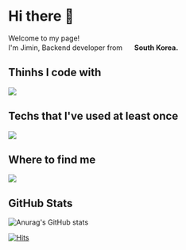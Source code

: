 # Hi there 👋
<p>Welcome to my page!  <br> I'm Jimin, Backend developer from <img src="https://cdn-icons-png.flaticon.com/512/5111/5111586.png" width="16"> <b> South Korea.</b></p>

## Thinhs I code with
<img src="https://img.shields.io/badge/Spring-333333?&style=flat-square&logo=Spring&logoColor=white"/></a>

## Techs that I've used at least once
<img src="https://img.shields.io/badge/JavaScript-333333?&style=flat-square&logo=JavaScript&logoColor=#F7DF1E"/></a>

## Where to find me
<a href="https://jmdwlee.tistory.com" target="_blank"><img src="https://img.shields.io/badge/Tistory-333333?&style=flat-square&logo=Tistory&logoColor=#000000"/></a>

## GitHub Stats
![Anurag's GitHub stats](https://github-readme-stats.vercel.app/api?username=noteasymin&show_icons=true&theme=radical)

[![Hits](https://hits.seeyoufarm.com/api/count/incr/badge.svg?url=https%3A%2F%2Fgithub.com%2Fnoteasymin&count_bg=%23FF0000&title_bg=%23555555&icon=&icon_color=%23E7E7E7&title=hits&edge_flat=false)](https://hits.seeyoufarm.com)
